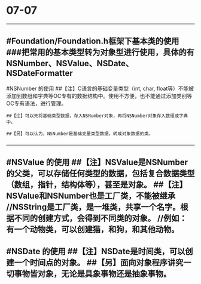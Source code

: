# 07-07
---
#Foundation/Foundation.h框架下基本类的使用
###把常用的基本类型转为对象型进行使用，具体的有NSNumber、NSValue、NSDate、NSDateFormatter
---
#NSNumber 的使用
    ##【注】C语言的基础变量类型（int, char, float等）不能被添加到数组和字典等OC专有的数据结构中。使用不方便，也不能通过添加类别等OC专有语法，进行管理。

    ##【注】可以先将基础类型数据，存入NSNumber对象，再将NSNumber对象存入数组或字典中。

    ##【另】可以认为，NSNumber是基础变量类型数据，转成对象数据的类。
###
---
#NSValue 的使用
    ##【注】NSValue是NSNumber的父类，可以存储任何类型的数据，包括复合数据类型（数组，指针，结构体等），甚至是对象。
    ##【注】NSValue和NSNumber也是工厂类，不能被继承
    //NSString是工厂类，是一堆类，共享一个名字。根据不同的创建方式，会得到不同类的对象。
    //例如：有一个动物类，可以创建猫，和狗，和其他动物。
---
#NSDate 的使用
    ##【注】NSDate是时间类，可以创建一个时间点的对象。
    ##【另】面向对象程序讲究一切事物皆对象，无论是具象事物还是抽象事物。
---
